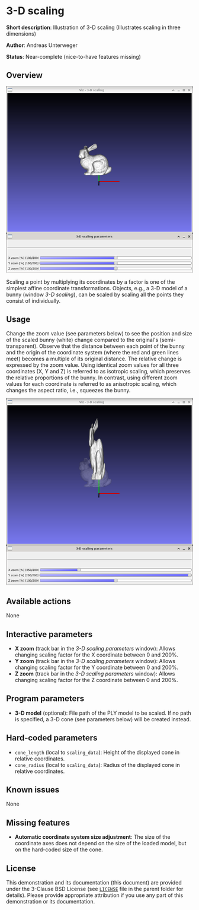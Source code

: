 3-D scaling
===========

**Short description**: Illustration of 3-D scaling (Illustrates scaling in three dimensions)

**Author**: Andreas Unterweger

**Status**: Near-complete (nice-to-have features missing)

Overview
--------

![Screenshot](../screenshots/scaling3d.png)

Scaling a point by multiplying its coordinates by a factor is one of the simplest affine coordinate transformations. Objects, e.g., a 3-D model of a bunny (window *3-D scaling*), can be scaled by scaling all the points they consist of individually.

Usage
-----

Change the zoom value (see parameters below) to see the position and size of the scaled bunny (white) change compared to the original's (semi-transparent). Observe that the distance between each point of the bunny and the origin of the coordinate system (where the red and green lines meet) becomes a multiple of its original distance. The relative change is expressed by the zoom value. Using identical zoom values for all three coordinates (X, Y and Z) is referred to as isotropic scaling, which preserves the relative proportions of the bunny. In contrast, using different zoom values for each coordinate is referred to as anisotropic scaling, which changes the aspect ratio, i.e., squeezes the bunny.

![Screenshot after scaling the bunny anisotropically](../screenshots/scaling3d_x50_y200.png)

Available actions
-----------------

None

Interactive parameters
----------------------

* **X zoom** (track bar in the *3-D scaling parameters* window): Allows changing scaling factor for the X coordinate between 0 and 200%.
* **Y zoom** (track bar in the *3-D scaling parameters* window): Allows changing scaling factor for the Y coordinate between 0 and 200%.
* **Z zoom** (track bar in the *3-D scaling parameters* window): Allows changing scaling factor for the Z coordinate between 0 and 200%.

Program parameters
------------------

* **3-D model** (optional): File path of the PLY model to be scaled. If no path is specified, a 3-D cone (see parameters below) will be created instead.

Hard-coded parameters
---------------------

* `cone_length` (local to `scaling_data`): Height of the displayed cone in relative coordinates.
* `cone_radius` (local to `scaling_data`): Radius of the displayed cone in relative coordinates.

Known issues
------------

None

Missing features
----------------

* **Automatic coordinate system size adjustment**: The size of the coordinate axes does not depend on the size of the loaded model, but on the hard-coded size of the cone.

License
-------

This demonstration and its documentation (this document) are provided under the 3-Clause BSD License (see [`LICENSE`](../LICENSE) file in the parent folder for details). Please provide appropriate attribution if you use any part of this demonstration or its documentation.